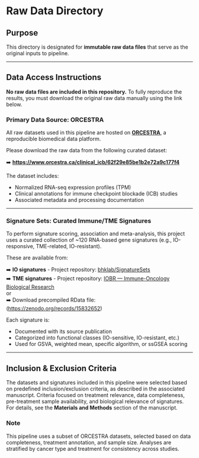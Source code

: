 # Raw Data Directory

## Purpose

This directory is designated for **immutable raw data files** that serve as the original inputs to pipeline. 

---

## Data Access Instructions

**No raw data files are included in this repository.** To fully reproduce the results, you must download the original raw data manually using the link below.

### Primary Data Source: ORCESTRA

All raw datasets used in this pipeline are hosted on [**ORCESTRA**](https://www.orcestra.ca/clinical_icb), a reproducible biomedical data platform.

Please download the raw data from the following curated dataset:

➡️ **https://www.orcestra.ca/clinical_icb/62f29e85be1b2e72a9c177f4**

The dataset includes:
- Normalized RNA-seq expression profiles (TPM)
- Clinical annotations for immune checkpoint blockade (ICB) studies
- Associated metadata and processing documentation

---

### Signature Sets: Curated Immune/TME Signatures

To perform signature scoring, association and meta-analysis, this project uses a curated collection of ~120 RNA-based gene signatures (e.g., IO-responsive, TME-related, IO-resistant).

These are available from:

➡️ **IO signatures** - Project repository: [bhklab/SignatureSets](https://github.com/bhklab/SignatureSets)  
➡️ **TME signatures** - Project repository: [IOBR — Immune-Oncology Biological Research](https://github.com/IOBR/IOBR)  
or  
➡️ Download precompiled RData file: (https://zenodo.org/records/15832652)  

Each signature is:
- Documented with its source publication
- Categorized into functional classes (IO-sensitive, IO-resistant, etc.)
- Used for GSVA, weighted mean, specific algorithm, or ssGSEA scoring

---

## Inclusion & Exclusion Criteria

The datasets and signatures included in this pipeline were selected based on predefined inclusion/exclusion criteria, as described in the associated manuscript. Criteria focused on treatment relevance, data completeness, pre-treatment sample availability, and biological relevance of signatures. For details, see the **Materials and Methods** section of the manuscript.

### Note
This pipeline uses a subset of ORCESTRA datasets, selected based on data completeness, treatment annotation, and sample size. Analyses are stratified by cancer type and treatment for consistency across studies.